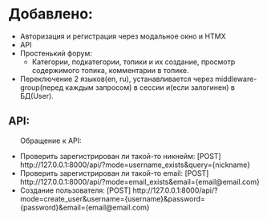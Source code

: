 <h1>Добавлено:</h1>

<ul>
    <li>Авторизация и регистрация через модальное окно и HTMX</li>
    <li>API</li>
    <li>Простенький форум:
    <ul><li>Категории, подкатегории, топики и их создание, просмотр содержимого топика, комментарии в топике.</li>
    </ul>
    </li>
    <li>Переключение 2 языков(en, ru), устанавливается через middleware-group(перед каждым запросом) в сессии и(если залогинен) в БД(User).</li>
</ul>



<h2>API:</h2>

<ul>
<p>Обращение к API:</p>
<li>Проверить зарегистрирован ли такой-то никнейм: [POST] http://127.0.0.1:8000/api/?mode=username_exists&query={nickname}</li>
<li>Проверить зарегистрирован ли такой-то email: [POST] http://127.0.0.1:8000/api/?mode=email_exists&email={email@email.com}</li>
<li>Создание пользователя: [POST] http://127.0.0.1:8000/api/?mode=create_user&username={username}&password={password}&email={email@email.com}</li>
</ul>
